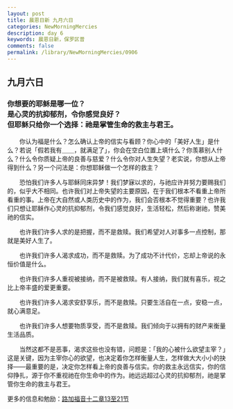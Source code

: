 ```yaml
---
layout: post
title: 晨恩日新 九月六日
categories: NewMorningMercies
description: day 6
keywords: 晨恩日新，保罗区普
comments: false
permalink: /library/NewMorningMercies/0906
---
```


## 九月六日

### 你想要的耶稣是哪一位？ <br> 是心灵的抗抑郁剂，令你感觉良好？<br> 但耶稣只给你一个选择：祂是掌管生命的救主与君王。

&emsp;&emsp;你认为福是什么？怎么确认上帝的信实与看顾？你心中的「美好人生」是什么？若说「假若我有＿＿，就满足了」，你会在空白位置上填什么？你羡慕别人什么？什么令你质疑上帝的良善与慈爱？什么令你对人生失望？老实说，你想从上帝得到什么？另一个问法是：你想耶稣做一个怎样的救主？

&emsp;&emsp;恐怕我们许多人与耶稣同床异梦！我们梦寐以求的，与祂应许并努力要赐我们的，似乎大不相同。也许我们对上帝失望的主要原因，在于我们根本不看重上帝所看重的事。上帝在大自然或人类历史中的作为，我们会否根本不觉得重要？也许我们只想让耶稣作心灵的抗抑郁剂，令我们感觉良好，生活轻松，然后称谢祂，赞美祂的信实。

&emsp;&emsp;也许我们许多人求的是把握，而不是救赎。我们希望对人对事多一点控制，那就是美好人生了。

&emsp;&emsp;也许我们许多人渴求成功，而不是救赎。为了成功不计代价，忘却上帝说的永恒价值是什么。

&emsp;&emsp;也许我们许多人重视被接纳，而不是被救赎。有人接纳，我们就有喜乐，视之比上帝丰盛的爱更重要。

&emsp;&emsp;也许我们许多人渴求安舒享乐，而不是救赎。只要生活自在一点，安稳一点，就心满意足。

&emsp;&emsp;也许我们许多人想要物质享受，而不是救赎。我们倾向于以拥有的财产来衡量生活品质。

&emsp;&emsp;当然这都不是恶事，渴求这些也没有错，问题是：「我的心被什么欲望主宰？」这是关键，因为主宰你心的欲望，也决定着你怎样衡量人生，怎样做大大小小的抉择——最重要的是，决定你怎样看上帝的良善与信实。你的救主永远信实，你的信仰挣扎，源于你不重视祂在你生命中的作为。祂远远超过心灵的抗抑郁剂，祂是掌管你生命的救主与君王。

更多的信息和勉励：[路加福音十二章13至21节]()
